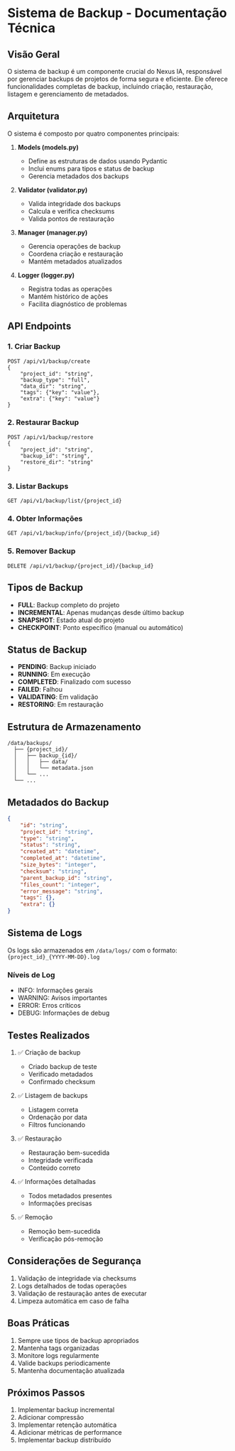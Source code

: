 # Sistema de Backup - Documentação Técnica

## Visão Geral

O sistema de backup é um componente crucial do Nexus IA, responsável por gerenciar backups de projetos de forma segura e eficiente. Ele oferece funcionalidades completas de backup, incluindo criação, restauração, listagem e gerenciamento de metadados.

## Arquitetura

O sistema é composto por quatro componentes principais:

1. **Models (models.py)**
   - Define as estruturas de dados usando Pydantic
   - Inclui enums para tipos e status de backup
   - Gerencia metadados dos backups

2. **Validator (validator.py)**
   - Valida integridade dos backups
   - Calcula e verifica checksums
   - Valida pontos de restauração

3. **Manager (manager.py)**
   - Gerencia operações de backup
   - Coordena criação e restauração
   - Mantém metadados atualizados

4. **Logger (logger.py)**
   - Registra todas as operações
   - Mantém histórico de ações
   - Facilita diagnóstico de problemas

## API Endpoints

### 1. Criar Backup
```http
POST /api/v1/backup/create
{
    "project_id": "string",
    "backup_type": "full",
    "data_dir": "string",
    "tags": {"key": "value"},
    "extra": {"key": "value"}
}
```

### 2. Restaurar Backup
```http
POST /api/v1/backup/restore
{
    "project_id": "string",
    "backup_id": "string",
    "restore_dir": "string"
}
```

### 3. Listar Backups
```http
GET /api/v1/backup/list/{project_id}
```

### 4. Obter Informações
```http
GET /api/v1/backup/info/{project_id}/{backup_id}
```

### 5. Remover Backup
```http
DELETE /api/v1/backup/{project_id}/{backup_id}
```

## Tipos de Backup

- **FULL**: Backup completo do projeto
- **INCREMENTAL**: Apenas mudanças desde último backup
- **SNAPSHOT**: Estado atual do projeto
- **CHECKPOINT**: Ponto específico (manual ou automático)

## Status de Backup

- **PENDING**: Backup iniciado
- **RUNNING**: Em execução
- **COMPLETED**: Finalizado com sucesso
- **FAILED**: Falhou
- **VALIDATING**: Em validação
- **RESTORING**: Em restauração

## Estrutura de Armazenamento

```
/data/backups/
  ├── {project_id}/
  │   ├── backup_{id}/
  │   │   ├── data/
  │   │   └── metadata.json
  │   └── ...
  └── ...
```

## Metadados do Backup

```json
{
    "id": "string",
    "project_id": "string",
    "type": "string",
    "status": "string",
    "created_at": "datetime",
    "completed_at": "datetime",
    "size_bytes": "integer",
    "checksum": "string",
    "parent_backup_id": "string",
    "files_count": "integer",
    "error_message": "string",
    "tags": {},
    "extra": {}
}
```

## Sistema de Logs

Os logs são armazenados em `/data/logs/` com o formato:
`{project_id}_{YYYY-MM-DD}.log`

### Níveis de Log
- INFO: Informações gerais
- WARNING: Avisos importantes
- ERROR: Erros críticos
- DEBUG: Informações de debug

## Testes Realizados

1. ✅ Criação de backup
   - Criado backup de teste
   - Verificado metadados
   - Confirmado checksum

2. ✅ Listagem de backups
   - Listagem correta
   - Ordenação por data
   - Filtros funcionando

3. ✅ Restauração
   - Restauração bem-sucedida
   - Integridade verificada
   - Conteúdo correto

4. ✅ Informações detalhadas
   - Todos metadados presentes
   - Informações precisas

5. ✅ Remoção
   - Remoção bem-sucedida
   - Verificação pós-remoção

## Considerações de Segurança

1. Validação de integridade via checksums
2. Logs detalhados de todas operações
3. Validação de restauração antes de executar
4. Limpeza automática em caso de falha

## Boas Práticas

1. Sempre use tipos de backup apropriados
2. Mantenha tags organizadas
3. Monitore logs regularmente
4. Valide backups periodicamente
5. Mantenha documentação atualizada

## Próximos Passos

1. Implementar backup incremental
2. Adicionar compressão
3. Implementar retenção automática
4. Adicionar métricas de performance
5. Implementar backup distribuído

